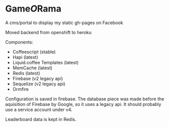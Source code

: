 # Game*O*Rama

A cms/portal to display my static gh-pages on Facebook

Moved backend from openshift to heroku

Components:

* Coffeescript (stable)
* Hapi (latest)
* Liquid.coffee Templates (latest)
* MemCache (latest)
* Redis (latest)
* Firebase (v2 legacy api)
* Sequelize (v2 legacy api)
* Ormfire

Configuration is saved in firebase. The database piece was made before the aquisition of Firebase by Google, so it uses a legacy api. It should probably use a service account under v4.

Leaderboard data is kept in Redis.


